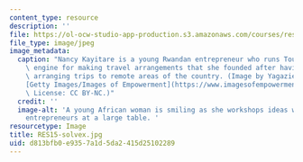 ```yaml
---
content_type: resource
description: ''
file: https://ol-ocw-studio-app-production.s3.amazonaws.com/courses/res-solvex-business-and-impact-planning-for-social-enterprises-0-solvex-summer-2021/d813bfb0e9357a1d5da2415d25102289_RES15-solvex.jpg
file_type: image/jpeg
image_metadata:
  caption: "Nancy Kayitare is a young Rwandan entrepreneur who runs TouTrip, a search\
    \ engine for making travel arrangements that she founded after having difficulty\
    \ arranging trips to remote areas of the country. (Image by Yagazie Emezi. Source:\_\
    [Getty Images/Images of Empowerment](https://www.imagesofempowerment.org/d_pa-1799312_347/).\
    \ License: CC BY-NC.)"
  credit: ''
  image-alt: 'A young African woman is smiling as she workshops ideas with other local
    entrepreneurs at a large table. '
resourcetype: Image
title: RES15-solvex.jpg
uid: d813bfb0-e935-7a1d-5da2-415d25102289
---
```

